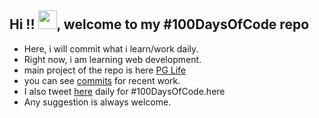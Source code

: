 ## Hi !! <img src="https://raw.githubusercontent.com/TheDudeThatCode/TheDudeThatCode/master/Assets/Hi.gif" width="30" height="30" />, welcome to my #100DaysOfCode repo

* Here, i will commit what i learn/work daily.
* Right now, i am learning web development.
* main project of the repo is here [PG Life](https://github.com/iprash155/100DaysOfCode/tree/main/Projects/PGLife)
* you can see [commits](https://github.com/iprash155/100DaysOfCode/commits/main) for recent work.  
* I also tweet [here](https://twitter.com/iprash155/) daily for #100DaysOfCode.here
* Any suggestion is always welcome.
